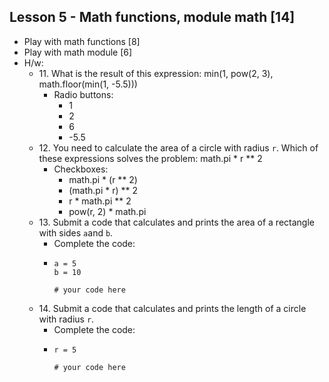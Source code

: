 ## Lesson 5 - Math functions, module math [14]
- Play with math functions [8]
- Play with math module [6]
- H/w:
    - 11\. What is the result of this expression: min(1, pow(2, 3), math.floor(min(1, -5.5)))
      - Radio buttons:
          - 1
          - 2
          - 6
          - -5.5
    - 12\. You need to calculate the area of a circle with radius `r`. Which of these expressions solves the problem: math.pi * r ** 2
      - Checkboxes:
        - math.pi * (r ** 2)
        - (math.pi * r) ** 2
        - r * math.pi ** 2
        - pow(r, 2) * math.pi
    - 13\. Submit a code that calculates and prints the area of a rectangle with sides `a`and `b`.
      - Complete the code:
      - ```
        a = 5
        b = 10
          
        # your code here
        ```
    - 14\. Submit a code that calculates and prints the length of a circle with radius `r`.
      - Complete the code:
      - ```
        r = 5
          
        # your code here
        ```